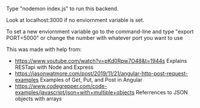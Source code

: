 Type "nodemon index.js" to run this backend.

Look at localhost:3000 if no enviornment variable is set.

To set a new enviornment variable go to the command-line and type "export PORT=5000" or change the number with whatever port you want to use

This was made with help from:
- https://www.youtube.com/watch?v=pKd0Rpw7O48&t=1944s  Explains RESTapi with Node and Express
- https://jasonwatmore.com/post/2019/11/21/angular-http-post-request-examples Examples of Get, Put, and Post in Angular
- https://www.codegrepper.com/code-examples/javascript/json+with+multiple+objects  Referrences to JSON objects with arrays
